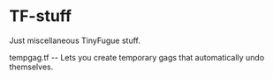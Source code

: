 TF-stuff
========

Just miscellaneous TinyFugue stuff.

tempgag.tf -- Lets you create temporary gags that automatically undo themselves.